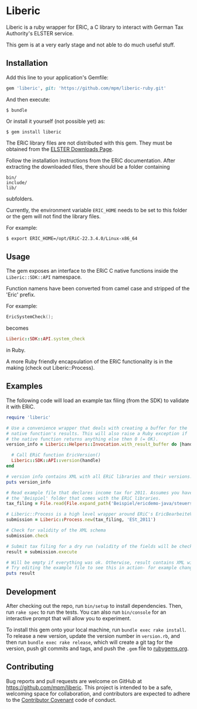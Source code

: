 # Liberic

Liberic is a ruby wrapper for ERiC, a C library to interact with German
Tax Authority's ELSTER service.

This gem is at a very early stage and not able to do much useful stuff.

## Installation

Add this line to your application's Gemfile:

```ruby
gem 'liberic', git: 'https://github.com/mpm/liberic-ruby.git'
```

And then execute:

    $ bundle

Or install it yourself (not possible yet) as:

    $ gem install liberic

The ERiC library files are not distributed with this gem. They must be
obtained from the [ELSTER Downloads Page](https://www.elster.de/ssl/secure/eric.php).

Follow the installation instructions from the ERiC documentation.
After extracting the downloaded files, there should be a folder
containing

```
bin/
include/
lib/
```

subfolders.

Currently, the environment variable `ERIC_HOME` needs to be set to this
folder or the gem will not find the library files.

For example:

```sh
$ export ERIC_HOME=/opt/ERiC-22.3.4.0/Linux-x86_64
```

## Usage

The gem exposes an interface to the ERiC C native functions inside the
`Liberic::SDK::API` namespace.

Function namens have been converted from camel case and stripped of the
'Eric' prefix.

For example:

```c
EricSystemCheck();
```

becomes

```ruby
Liberic::SDK::API.system_check
```

in Ruby.

A more Ruby friendly encapsulation of the ERiC functionality is in the
making (check out Liberic::Process).

## Examples

The following code will load an example tax filing (from the SDK) to
validate it with ERiC.

```ruby
require 'liberic'

# Use a convenience wrapper that deals with creating a buffer for the
# native function's results. This will also raise a Ruby exception if
# the native function returns anything else then 0 (= OK).
version_info = Liberic::Helpers::Invocation.with_result_buffer do |handle|

  # Call ERiC function EricVersion()
  Liberic::SDK::API::version(handle)
end

# version info contains XML with all ERiC libraries and their versions.
puts version_info

# Read example file that declares income tax for 2011. Assumes you have extraced
# the 'Beispiel' folder that comes with the ERiC libraries.
tax_filing = File.read(File.expand_path('Beispiel/ericdemo-java/steuersatz.xml', Liberic.eric_home))

# Liberic::Process is a high level wrapper around ERiC's EricBearbeiteVorgang() function.
submission = Liberic::Process.new(tax_filing, 'ESt_2011')

# Check for validity of the XML schema
submission.check

# Submit tax filing for a dry run (validity of the fields will be checked).
result = submission.execute

# Will be empty if everything was ok. Otherwise, result contains XML with a list of offending fields.
# Try editing the example file to see this in action- for example change the year of birth to a future year, etc.
puts result
```

## Development

After checking out the repo, run `bin/setup` to install dependencies. Then, run `rake spec` to run the tests. You can also run `bin/console` for an interactive prompt that will allow you to experiment.

To install this gem onto your local machine, run `bundle exec rake install`. To release a new version, update the version number in `version.rb`, and then run `bundle exec rake release`, which will create a git tag for the version, push git commits and tags, and push the `.gem` file to [rubygems.org](https://rubygems.org).

## Contributing

Bug reports and pull requests are welcome on GitHub at https://github.com/mpm/liberic. This project is intended to be a safe, welcoming space for collaboration, and contributors are expected to adhere to the [Contributor Covenant](contributor-covenant.org) code of conduct.

